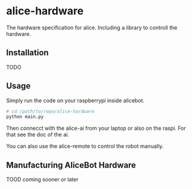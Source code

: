 # alice-hardware
The hardware specification for alice. Including a library to controll the hardware.

## Installation

TODO

## Usage

Simply run the code on your raspberrypi inside alicebot.

```bash
# cd /path/to/repo/alice-hardware
python main.py
```

Then connecct with the alice-ai from your laptop or also on the raspi. For that see the doc of the ai.

You can also use the alice-remote to control the robot manually.

## Manufacturing AliceBot Hardware

TOOD coming sooner or later

